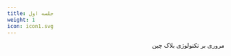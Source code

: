 ```yaml
---
title: جلسه اول
weight: 1
icon: icon1.svg
---
```


<div dir="rtl" >        

مروری بر تکنولوژی بلاک چین

</div>
